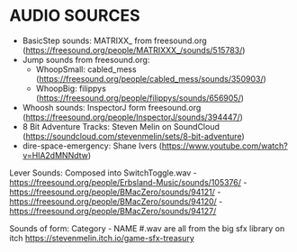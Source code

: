 # AUDIO SOURCES
- BasicStep sounds: MATRIXX_ from freesound.org (https://freesound.org/people/MATRIXXX_/sounds/515783/)
- Jump sounds from freesound.org:
	- WhoopSmall: cabled_mess (https://freesound.org/people/cabled_mess/sounds/350903/)
	- WhoopBig: filippys (https://freesound.org/people/filippys/sounds/656905/)
- Whoosh sounds: InspectorJ form freesound.org (https://freesound.org/people/InspectorJ/sounds/394447/)
- 8 Bit Adventure Tracks: Steven Melin on SoundCloud (https://soundcloud.com/stevenmelin/sets/8-bit-adventure)
- dire-space-emergency: Shane Ivers (https://www.youtube.com/watch?v=HlA2dMNNdtw)


Lever Sounds: Composed into SwitchToggle.wav
	- https://freesound.org/people/Erbsland-Music/sounds/105376/
	- https://freesound.org/people/BMacZero/sounds/94121/
	- https://freesound.org/people/BMacZero/sounds/94120/
	- https://freesound.org/people/BMacZero/sounds/94127/

Sounds of form:
	Category - NAME #.wav are all from the big sfx library on itch
	https://stevenmelin.itch.io/game-sfx-treasury

